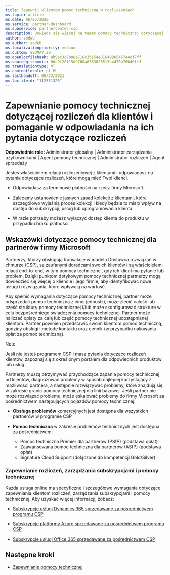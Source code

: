 ```yaml
---
title: Zapewnij klientom pomoc techniczną w rozliczeniach
ms.topic: article
ms.date: 06/05/2020
ms.service: partner-dashboard
ms.subservice: partnercenter-csp
description: Dowiedz się więcej na temat pomocy technicznej dotyczącej rozliczeń dla klientów Dostawca rozwiązań w chmurze partnerów programu (CSP). Ta pomoc techniczna obejmuje posiadanie relacji rozliczeniowej klienta i odpowiadanie na pytania dotyczące rozliczeń.
author: sodeb
ms.author: sodeb
ms.localizationpriority: medium
ms.custom: SEOMAY.20
ms.openlocfilehash: ab9ac3c7ba8e718c3b154e81649965457a4cf7ff
ms.sourcegitcommit: 8dc9f28f15d9760a8363826513b4470b76b40ff3
ms.translationtype: MT
ms.contentlocale: pl-PL
ms.lasthandoff: 06/23/2021
ms.locfileid: "112551326"
---
```

# <a name="provide-billing-support-for-your-customers-and-help-answer-their-billing-questions"></a>Zapewnianie pomocy technicznej dotyczącej rozliczeń dla klientów i pomaganie w odpowiadania na ich pytania dotyczące rozliczeń


**Odpowiednie role:** Administrator globalny | Administrator zarządzania użytkownikami | Agent pomocy technicznej | Administrator rozliczeń | Agent sprzedaży

Jesteś właścicielem relacji rozliczeniowej z klientami i odpowiadasz na pytania dotyczące rozliczeń, które mogą mieć Twoi klienci.

- Odpowiadasz za terminowe płatności na rzecz firmy Microsoft.

- Zalecamy ustanowienie jasnych zasad kolekcji z klientami, które szczegółowo wyjaśnią proces kolekcji i kiedy będzie to miało wpływ na dostęp do subskrypcji, usług lub oprogramowania klienta.

- W razie potrzeby możesz wyłączyć dostęp klienta do produktu w przypadku braku płatności.

## <a name="microsoft-partner-support-guidance"></a>Wskazówki dotyczące pomocy technicznej dla partnerów firmy Microsoft

Partnerzy, którzy obsługują transakcje w modelu Dostawca rozwiązań w chmurze (CSP), są zaufanymi doradcami swoich klientów i są właścicielami relacji end-to-end, w tym pomocy technicznej, gdy ich klient ma pytanie lub problem. Dzięki punktom dotykowym pomocy technicznej partnerzy mogą dowiedzieć się więcej o kliencie i jego firmie, aby identyfikować nowe usługi i rozwiązania, które wpływają na wartość.

Aby spełnić wymagania dotyczące pomocy technicznej, partner może odsprzedać pomoc techniczną z innej jednostki, może zlecić całość lub część struktury pomocy technicznej i/lub może skonfigurować strukturę w celu bezpośredniego świadczenia pomocy technicznej.  Partner może naliczać opłaty za całą lub część pomocy technicznej udostępnianej klientom. Partner powinien przedstawić swoim klientom pomoc techniczną, godziny obsługi i metodę kontaktu oraz cennik (w przypadku naliowania opłat za pomoc techniczną). 

>[!Note]
>Jeśli nie jesteś programem CSP i masz pytania dotyczące rozliczeń klientów, zapoznaj się z określonym portalem dla odpowiednich produktów lub usług.

Partnerzy muszą otrzymywać przychodzące żądania pomocy technicznej od klientów, diagnozować problemy w sposób najlepiej korzystający z możliwości partnera, a następnie rozwiązywać problemy, które znajdują się w zakresie granic pomocy technicznej dla linii bazowej. Jeśli partner nie może rozwiązać problemu, może eskalować problemy do firmy Microsoft za pośrednictwem następujących pojazdów pomocy technicznej:

- **Obsługa problemów** komercyjnych jest dostępna dla wszystkich partnerów w programie CSP

- **Pomoc techniczna** w zakresie problemów technicznych jest dostępna za pośrednictwem:

  - Pomoc techniczna Premier dla partnerów (PSfP) (podstawa opłat)
  - Zaawansowana pomoc techniczna dla partnerów (ASfP) (podstawa opłat)
  - Signature Cloud Support (dołączone do kompetencji Gold/Silver)

### <a name="providing-billing-subscription-management-and-technical-support"></a>Zapewnianie rozliczeń, zarządzania subskrypcjami i pomocy technicznej 

Każda usługa online ma specyficzne i szczegółowe wymagania dotyczące zapewniania klientom rozliczeń, zarządzania subskrypcjami i pomocy technicznej. Aby uzyskać więcej informacji, zobacz:

- [Subskrypcje usługi Dynamics 365 sprzedawane za pośrednictwem programu CSP](https://www.microsoftpartnercommunity.com/t5/CSP/Microsoft-Partner-Support-Guidance/m-p/5262#M30)

- [Subskrypcje platformy Azure sprzedawane za pośrednictwem programu CSP](https://www.microsoftpartnercommunity.com/t5/CSP/Microsoft-Partner-Support-Guidance/m-p/5263#M31)

- [Subskrypcje usługi Office 365 sprzedawane za pośrednictwem CSP](https://www.microsoftpartnercommunity.com/t5/CSP/Microsoft-Partner-Support-Guidance/m-p/5264#M32)
 
## <a name="next-steps"></a>Następne kroki

- [Zapewnianie pomocy technicznej](provide-technical-support.md)